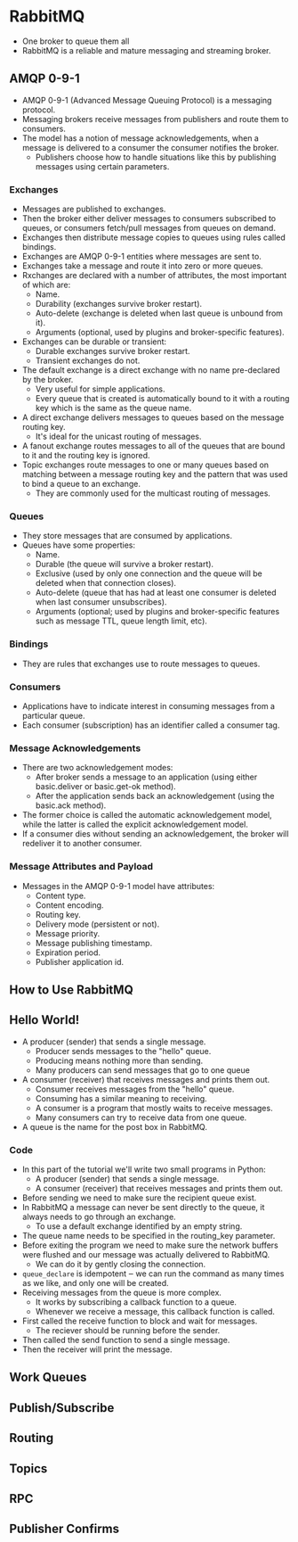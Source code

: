 # RabbitMQ

- One broker to queue them all
- RabbitMQ is a reliable and mature messaging and streaming broker.

## AMQP 0-9-1

- AMQP 0-9-1 (Advanced Message Queuing Protocol) is a messaging protocol.
- Messaging brokers receive messages from publishers and route them to consumers.
- The model has a notion of message acknowledgements, when a message is delivered to 
a consumer the consumer notifies the broker.
    - Publishers choose how to handle situations like this by publishing messages using certain parameters.

### Exchanges

- Messages are published to exchanges.
- Then the broker either deliver messages to consumers subscribed to queues, or 
consumers fetch/pull messages from queues on demand.
- Exchanges then distribute message copies to queues using rules called bindings.
- Exchanges are AMQP 0-9-1 entities where messages are sent to.
- Exchanges take a message and route it into zero or more queues.
- Rxchanges are declared with a number of attributes, the most important of which are:
    - Name.
    - Durability (exchanges survive broker restart).
    - Auto-delete (exchange is deleted when last queue is unbound from it).
    - Arguments (optional, used by plugins and broker-specific features).
- Exchanges can be durable or transient:
    - Durable exchanges survive broker restart.
    - Transient exchanges do not.
- The default exchange is a direct exchange with no name pre-declared by the broker.
    - Very useful for simple applications.
    - Every queue that is created is automatically bound to it with a routing key which is the same as the queue name.
- A direct exchange delivers messages to queues based on the message routing key.
    - It's ideal for the unicast routing of messages.
- A fanout exchange routes messages to all of the queues that are bound to it and the routing key is ignored.
- Topic exchanges route messages to one or many queues based on matching between a message routing key and the 
pattern that was used to bind a queue to an exchange.
    - They are commonly used for the multicast routing of messages.

### Queues

- They store messages that are consumed by applications.
- Queues have some properties:
    - Name.
    - Durable (the queue will survive a broker restart).
    - Exclusive (used by only one connection and the queue will be deleted when that connection closes).
    - Auto-delete (queue that has had at least one consumer is deleted when last consumer unsubscribes).
    - Arguments (optional; used by plugins and broker-specific features such as message TTL, queue length limit, etc).

### Bindings

- They are rules that exchanges use to route messages to queues.

### Consumers

- Applications have to indicate interest in consuming messages from a particular queue.
- Each consumer (subscription) has an identifier called a consumer tag.

### Message Acknowledgements

-  There are two acknowledgement modes:
    - After broker sends a message to an application (using either basic.deliver or basic.get-ok method).
    - After the application sends back an acknowledgement (using the basic.ack method).
- The former choice is called the automatic acknowledgement model, while the latter is 
called the explicit acknowledgement model.
- If a consumer dies without sending an acknowledgement, the broker will redeliver it to another consumer.

### Message Attributes and Payload

- Messages in the AMQP 0-9-1 model have attributes:
    - Content type.
    - Content encoding.
    - Routing key.
    - Delivery mode (persistent or not).
    - Message priority.
    - Message publishing timestamp.
    - Expiration period.
    - Publisher application id.

## How to Use RabbitMQ

## Hello World!

- A producer (sender) that sends a single message.
    - Producer sends messages to the "hello" queue.
    - Producing means nothing more than sending.
    - Many producers can send messages that go to one queue
- A consumer (receiver) that receives messages and prints them out.
    - Consumer receives messages from the "hello" queue.
    - Consuming has a similar meaning to receiving.
    - A consumer is a program that mostly waits to receive messages.
    - Many consumers can try to receive data from one queue.
- A queue is the name for the post box in RabbitMQ. 

### Code
 
- In this part of the tutorial we'll write two small programs in Python:
    - A producer (sender) that sends a single message.
    - A consumer (receiver) that receives messages and prints them out.
- Before sending we need to make sure the recipient queue exist.
- In RabbitMQ a message can never be sent directly to the queue, it always needs to go through an exchange.
    - To use a default exchange identified by an empty string.
- The queue name needs to be specified in the routing_key parameter.
- Before exiting the program we need to make sure the network buffers were flushed and our message was actually delivered to RabbitMQ.
    - We can do it by gently closing the connection.
- `queue_declare` is idempotent ‒ we can run the command as many times as we like, and only one will be created.
- Receiving messages from the queue is more complex.
    - It works by subscribing a callback function to a queue.
    - Whenever we receive a message, this callback function is called.
- First called the receive function to block and wait for messages.
    - The reciever should be running before the sender.
- Then called the send function to send a single message.
- Then the receiver will print the message.

## Work Queues

## Publish/Subscribe

## Routing

## Topics

## RPC

## Publisher Confirms

